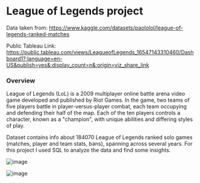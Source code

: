 # League of Legends project


Data taken from: https://www.kaggle.com/datasets/paololol/league-of-legends-ranked-matches

Public Tableau Link: https://public.tableau.com/views/LeagueofLegends_16547143310460/Dashboard1?:language=en-US&publish=yes&:display_count=n&:origin=viz_share_link


### Overview

League of Legends (LoL) is a 2009 multiplayer online battle arena video game developed and published by Riot Games. In the game, two teams of five players battle in player-versus-player combat, each team occupying and defending their half of the map. Each of the ten players controls a character, known as a "champion", with unique abilities and differing styles of play.

Dataset contains info about 184070 League of Legends ranked solo games (matches, player and team stats, bans), spanning across several years. For this project I used SQL to analyze the data and find some insights.

![image](https://user-images.githubusercontent.com/99446425/172064059-732880ba-46ea-4b3e-bb10-4206b7d86837.png)

![image](https://user-images.githubusercontent.com/99446425/172929783-13b3e813-32ce-47b7-9e84-dcd8b4187de0.png)

